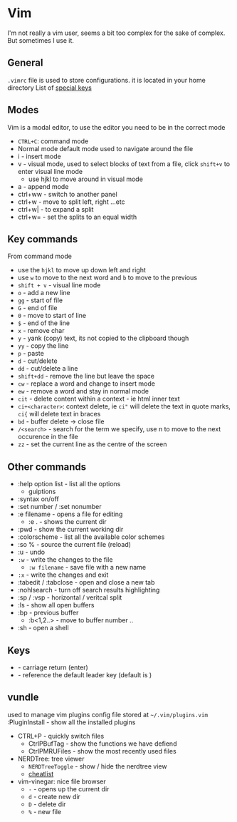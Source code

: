 # Vim
I'm not really a vim user, seems a bit too complex for the sake of complex. But sometimes I use it.

## General
`.vimrc` file is used to store configurations. it is located in your home directory
List of [special keys](http://vimdoc.sourceforge.net/htmldoc/intro.html#%3CNul%3E)

## Modes
Vim is a modal editor, to use the editor you need to be in the correct mode
* `CTRL+C`: command mode
* Normal mode default mode used to navigate around the file
* i - insert mode
* v - visual mode, used to select blocks of text from a file, click `shift+v` to enter visual line mode
  - use hjkl to move around in visual mode
* a - append mode
* ctrl+ww - switch to another panel
* ctrl+w<hjkl> - move to split left, right ...etc
* ctrl+w| - to expand a split
* ctrl+w= - set the splits to an equal width

## Key commands
From command mode
* use the `hjkl` to move up down left and right
* use `w` to move to the next word and `b` to move to the previous
* `shift + v` - visual line mode
* `o` - add a new line
* `gg` - start of file
* `G` - end of file
* `0` - move to start of line
* `$` - end of the line
* `x` - remove char
* `y` - yank (copy) text, its not copied to the clipboard though
* `yy` - copy the line
* `p` - paste
* `d` - cut/delete
* `dd` - cut/delete a line
* `shift+dd` - remove the line but leave the space
* `cw` - replace a word and change to insert mode
* `ew` - remove a word and stay in normal mode
* `cit` - delete content within a context - ie html inner text
* `ci+<character>`: context delete, ie `ci"` will delete the text in quote marks, `ci{` will delete text in braces
* `bd` - buffer delete -> close file
* `/<search>` - search for the term we specify, use n to move to the next occurence in the file
* `zz` - set the current line as the centre of the screen

## Other commands
* :help option list - list all the options
  - guiptions
* :syntax on/off
* :set number / :set nonumber
* :e filename - opens a file for editing
  - :e . - shows the current dir
* :pwd - show the current working dir
* :colorscheme - list all the available color schemes
* :so % - source the current file (reload)
* :u - undo
* `:w` - write the changes to the file
  - `:w filename` - save file with a new name
* `:x` - write the changes and exit
* :tabedit / :tabclose - open and close a new tab
* :nohlsearch - turn off search results highlighting
* :sp / :vsp - horizontal / veritcal split
* :ls - show all open buffers
* :bp - previous buffer
  - :b<1,2..> - move to buffer number ..
* :sh - open a shell

## Keys
* <cr> - carriage return (enter)
* <Leader> - reference the default leader key (default is \)

## vundle
used to manage vim plugins
config file stored at `~/.vim/plugins.vim`
:PluginInstall - show all the installed plugins

* CTRL+P - quickly switch files
  - CtrlPBufTag - show the functions we have defiend
  - CtrlPMRUFiles - show the most recently used files
* NERDTree: tree viewer
  - `NERDTreeToggle` - show / hide the nerdtree view
  - [cheatlist](https://www.cheatography.com/stepk/cheat-sheets/vim-nerdtree/)
* vim-vinegar: nice file browser
  - `-` - opens up the current dir
  - `d` - create new dir
  - `D` - delete dir
  - `%` - new file
